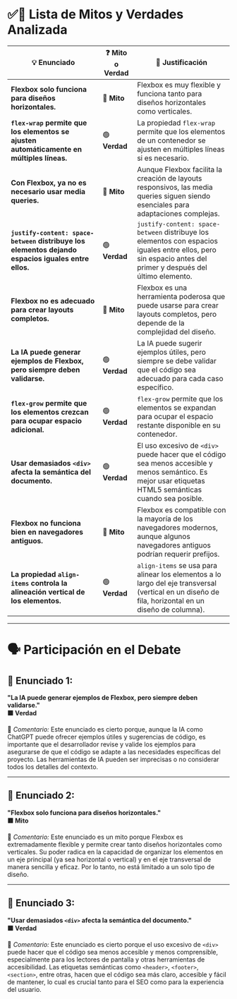 # ✅💬 Lista de Mitos y Verdades Analizada

| 💡 Enunciado | ❓ Mito o Verdad | 📝 Justificación |
|--------------|------------------|------------------|
| **Flexbox solo funciona para diseños horizontales.** | 🔴 **Mito** | Flexbox es muy flexible y funciona tanto para diseños horizontales como verticales. |
| **`flex-wrap` permite que los elementos se ajusten automáticamente en múltiples líneas.** | 🟢 **Verdad** | La propiedad `flex-wrap` permite que los elementos de un contenedor se ajusten en múltiples líneas si es necesario. |
| **Con Flexbox, ya no es necesario usar media queries.** | 🔴 **Mito** | Aunque Flexbox facilita la creación de layouts responsivos, las media queries siguen siendo esenciales para adaptaciones complejas. |
| **`justify-content: space-between` distribuye los elementos dejando espacios iguales entre ellos.** | 🟢 **Verdad** | `justify-content: space-between` distribuye los elementos con espacios iguales entre ellos, pero sin espacio antes del primer y después del último elemento. |
| **Flexbox no es adecuado para crear layouts completos.** | 🔴 **Mito** | Flexbox es una herramienta poderosa que puede usarse para crear layouts completos, pero depende de la complejidad del diseño. |
| **La IA puede generar ejemplos de Flexbox, pero siempre deben validarse.** | 🟢 **Verdad** | La IA puede sugerir ejemplos útiles, pero siempre se debe validar que el código sea adecuado para cada caso específico. |
| **`flex-grow` permite que los elementos crezcan para ocupar espacio adicional.** | 🟢 **Verdad** | `flex-grow` permite que los elementos se expandan para ocupar el espacio restante disponible en su contenedor. |
| **Usar demasiados `<div>` afecta la semántica del documento.** | 🟢 **Verdad** | El uso excesivo de `<div>` puede hacer que el código sea menos accesible y menos semántico. Es mejor usar etiquetas HTML5 semánticas cuando sea posible. |
| **Flexbox no funciona bien en navegadores antiguos.** | 🔴 **Mito** | Flexbox es compatible con la mayoría de los navegadores modernos, aunque algunos navegadores antiguos podrían requerir prefijos. |
| **La propiedad `align-items` controla la alineación vertical de los elementos.** | 🟢 **Verdad** | `align-items` se usa para alinear los elementos a lo largo del eje transversal (vertical en un diseño de fila, horizontal en un diseño de columna). |

---

# 🗣️ Participación en el Debate

## 🔎 Enunciado 1:
**"La IA puede generar ejemplos de Flexbox, pero siempre deben validarse."**  
**🟩 Verdad**

💬 *Comentario:* Este enunciado es cierto porque, aunque la IA como ChatGPT puede ofrecer ejemplos útiles y sugerencias de código, es importante que el desarrollador revise y valide los ejemplos para asegurarse de que el código se adapte a las necesidades específicas del proyecto. Las herramientas de IA pueden ser imprecisas o no considerar todos los detalles del contexto.

---

## 🔎 Enunciado 2:
**"Flexbox solo funciona para diseños horizontales."**  
**🟥 Mito**

💬 *Comentario:* Este enunciado es un mito porque Flexbox es extremadamente flexible y permite crear tanto diseños horizontales como verticales. Su poder radica en la capacidad de organizar los elementos en un eje principal (ya sea horizontal o vertical) y en el eje transversal de manera sencilla y eficaz. Por lo tanto, no está limitado a un solo tipo de diseño.

---

## 🔎 Enunciado 3:
**"Usar demasiados `<div>` afecta la semántica del documento."**  
**🟩 Verdad**

💬 *Comentario:* Este enunciado es cierto porque el uso excesivo de `<div>` puede hacer que el código sea menos accesible y menos comprensible, especialmente para los lectores de pantalla y otras herramientas de accesibilidad. Las etiquetas semánticas como `<header>`, `<footer>`, `<section>`, entre otras, hacen que el código sea más claro, accesible y fácil de mantener, lo cual es crucial tanto para el SEO como para la experiencia del usuario.
